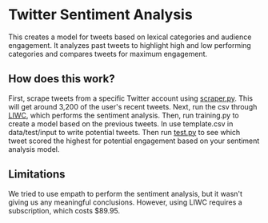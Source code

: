 # Twitter Sentiment Analysis

This creates a model for tweets based on lexical categories and audience engagement. It analyzes past tweets to highlight high and low performing categories and compares tweets for maximum engagement. 

## How does this work?
First, scrape tweets from a specific Twitter account using [scraper.py](twitter-sentiment-analysis/scraper.py). This will get around 3,200 of the user's recent tweets. Next, run the csv through [LIWC](https://liwc.wpengine.com/), which performs the sentiment analysis. Then, run training.py to create a model based on the previous tweets. In use template.csv in data/test/input to write potential tweets. Then run [test.py](twitter-sentiment-analysis/scraper.py) to see which tweet scored the highest for potential engagement based on your sentiment analysis model. 

## Limitations
We tried to use empath to perform the sentiment analysis, but it wasn't giving us any meaningful conclusions. However, using LIWC requires a subscription, which costs $89.95. 
